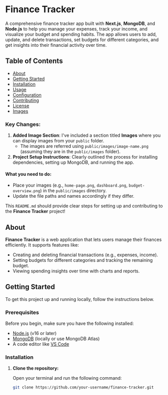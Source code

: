 # Finance Tracker

A comprehensive finance tracker app built with **Next.js**, **MongoDB**, and **Node.js** to help you manage your expenses, track your income, and visualize your budget and spending habits. The app allows users to add, update, and delete transactions, set budgets for different categories, and get insights into their financial activity over time.

## Table of Contents
- [About](#about)
- [Getting Started](#getting-started)
- [Installation](#installation)
- [Usage](#usage)
- [Configuration](#configuration)
- [Contributing](#contributing)
- [License](#license)
- [Images](#images)


### Key Changes:
1. **Added Image Section**: I've included a section titled **Images** where you can display images from your `public` folder.
   - The images are referred using `public/images/image-name.png` (assuming they are in the `public/images` folder).
2. **Project Setup Instructions**: Clearly outlined the process for installing dependencies, setting up MongoDB, and running the app.

#### What you need to do:
- Place your images (e.g., `home-page.png`, `dashboard.png`, `budget-overview.png`) in the `public/images` directory.
- Update the file paths and names accordingly if they differ.

This `README.md` should provide clear steps for setting up and contributing to the **Finance Tracker** project!


## About

**Finance Tracker** is a web application that lets users manage their finances efficiently. It supports features like:

- Creating and deleting financial transactions (e.g., expenses, income).
- Setting budgets for different categories and tracking the remaining budget.
- Viewing spending insights over time with charts and reports.

## Getting Started

To get this project up and running locally, follow the instructions below.

### Prerequisites

Before you begin, make sure you have the following installed:

- [Node.js](https://nodejs.org/en/) (v16 or later)
- [MongoDB](https://www.mongodb.com/try/download/community) (locally or use MongoDB Atlas)
- A code editor like [VS Code](https://code.visualstudio.com/)

### Installation

1. **Clone the repository:**

   Open your terminal and run the following command:

   ```bash
   git clone https://github.com/your-username/finance-tracker.git
